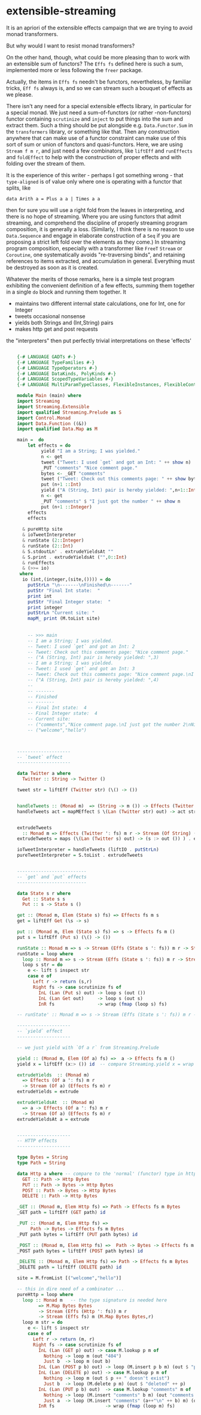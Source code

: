 # extensible-streaming

It is an apriori of the extensible effects campaign that we are trying to avoid monad transformers. 

But why would I want to resist monad transformers? 

On the other hand, though, what could be more pleasing than to work with an extensible sum of functors? The `Effs fs` defined here is such a sum, implemented more or less following the `freer` package. 

Actually, the items in `Effs fs` needn't be functors, nevertheless, by familiar tricks, `Eff fs` always is, and so we can stream such a bouquet of effects as we please. 

There isn't any need for a special extensible effects library, in particular for a special monad. We just need a sum-of-functors (or rather -non-functors) functor containing `scrutinize` and `inject` to put things into the sum and extract them.  Such a thing should be put alongside e.g. `Data.Functor.Sum` in the `transformers` library, or something like that. Then any construction anywhere that can make use of a functor constraint can make use of this sort of sum or union of functors and quasi-functors.  Here, we are using `Stream f m r`, and just need a few combinators, like `liftEff` and `runEffects` and `foldEffect` to help with the construction of proper effects and with folding over the stream of them.  

It is the experience of this writer - perhaps I got something wrong - that `type-aligned` is of value only where one is operating with a functor that splits, like 

    data Arith a = Plus a a | Times a a
    
then for sure you will use a right fold from the leaves in interpreting, and there is no hope of streaming. Where you are using functors that admit streaming, and comprehend the discipline of properly streaming program composition, it is generally a loss. (Similarly, I think there is no reason to use `Data.Sequence` and engage in elaborate construction of a `Seq` if you are proposing a strict left fold over the elements as they come.) In streaming program composition, especially with a transformer like `FreeT` `Stream` or `Coroutine`, one systematically avoids "re-traversing binds", and retaining references to items extracted, and accumulation in general. Everything must be destroyed as soon as it is created.

Whatever the merits of those remarks, here is a simple test program exhibiting the convenient definition of a few effects, summing them together in a single `do` block and running them together. It 

- maintains two different internal state calculations, one for Int, one for Integer
- tweets occasional nonsense
- yields both Strings and (Int,String) pairs
- makes http get and post requests

the "interpreters" then put perfectly trivial interpretations on these 'effects'

```haskell

    {-# LANGUAGE GADTs #-}
    {-# LANGUAGE TypeFamilies #-}
    {-# LANGUAGE TypeOperators #-}
    {-# LANGUAGE DataKinds, PolyKinds #-}
    {-# LANGUAGE ScopedTypeVariables #-}
    {-# LANGUAGE MultiParamTypeClasses, FlexibleInstances, FlexibleContexts #-}

    module Main (main) where
    import Streaming
    import Streaming.Extensible
    import qualified Streaming.Prelude as S
    import Control.Monad
    import Data.Function ((&))
    import qualified Data.Map as M

    main =  do
        let effects = do                                               -- SUPERIMPOSED EFFECTS:
             yield "I am a String; I was yielded."                          -- yield String
             n <- get                                                       -- get Int state
             tweet ("Tweet: I used `get` and got an Int: " ++ show n)       -- tweet
             _PUT "comments" "Nice comment page."                           -- http put
             bytes <- _GET "comments"                                       -- http get
             tweet ("Tweet: Check out this comments page: " ++ show bytes)  -- tweet
             put (n+1 ::Int)                                                -- put Int state
             yield ("A (String, Int) pair is hereby yielded: ",n+1::Int)    -- yield (String,Int)
             n <- get                                                       -- get Integer state
             _PUT "comments" $ "I just got the number " ++ show n           -- http put
             put (n+1 ::Integer)                                            -- put Integer state
        effects
        effects
                                                                       -- SUCCESSIVE INTERPRETERS:
      & pureHttp site                                                       -- realize site as a Map
      & ioTweetInterpreter                                                  -- render Tweets to stdout
      & runState (2::Integer)                                               -- initialize Integer state
      & runState (2::Int)                                                   -- initialize Int state
      & S.stdoutLn' . extrudeYieldsAt ""                                    -- interpret yields at String
      & S.print . extrudeYieldsAt ("",0::Int)                               -- interpret yields at (Int,String)
      & runEffects                                                          -- kill vestigial wrapping
      & (>>= io)                                                            -- report on final value returned
     where
      io (int,(integer,(site,()))) = do
        putStrLn "\n-------\nFinished\n-------"
        putStr "Final Int state:  "
        print int
        putStr "Final Integer state:  "
        print integer
        putStrLn "Current site: "
        mapM_ print (M.toList site)
                                                                       -- OUTPUT:
                                                                       
        -- >>> main
        -- I am a String; I was yielded.
        -- Tweet: I used `get` and got an Int: 2
        -- Tweet: Check out this comments page: "Nice comment page."
        -- ("A (String, Int) pair is hereby yielded: ",3)
        -- I am a String; I was yielded.
        -- Tweet: I used `get` and got an Int: 3
        -- Tweet: Check out this comments page: "Nice comment page.\nI just got the number 2\nNice comment page."
        -- ("A (String, Int) pair is hereby yielded: ",4)
        --
        -- -------
        -- Finished
        -- -------
        -- Final Int state:  4
        -- Final Integer state:  4
        -- Current site:
        -- ("comments","Nice comment page.\nI just got the number 2\nNice comment page.\nI just got the number 3")
        -- ("welcome","hello")



    --------------------
    -- `tweet` effect
    -------------------- 

    data Twitter a where 
      Twitter :: String -> Twitter ()

    tweet str = liftEff (Twitter str) (\() -> ()) 


    handleTweets :: (Monad m)  => (String -> m ()) -> Effects (Twitter ': fs) m r -> Effects fs m r
    handleTweets act = mapMEffect $ \(Lan (Twitter str) out) -> act str >> return (out ())


    extrudeTweets 
      :: Monad m => Effects (Twitter ': fs) m r -> Stream (Of String) (Effects fs m) r
    extrudeTweets = maps (\(Lan (Twitter s) out) -> (s :> out ()) ) . extrudeLan

    ioTweetInterpreter = handleTweets (liftIO . putStrLn)
    pureTweetInterpreter = S.toList . extrudeTweets


    --------------------------
    -- `get` and `put` effects
    -------------------------- 

    data State s r where
      Get :: State s s
      Put :: s -> State s ()

    get :: (Monad m, Elem (State s) fs) => Effects fs m s
    get = liftEff Get (\s -> s)

    put :: (Monad m, Elem (State s) fs) => s -> Effects fs m ()
    put s = liftEff (Put s) (\() -> ())

    runState :: Monad m => s -> Stream (Effs (State s ': fs)) m r -> Stream (Effs fs) m (s,r)
    runState = loop where
      loop :: Monad m => s -> Stream (Effs (State s ': fs)) m r -> Stream (Effs fs) m (s,r)
      loop s str = do
        e <- lift $ inspect str
        case e of
          Left r -> return (s,r)
          Right fs -> case scrutinize fs of
            InL (Lan (Put s) out) -> loop s (out ()) 
            InL (Lan Get out)     -> loop s (out s)
            InR fs                -> wrap (fmap (loop s) fs)

    -- runState' :: Monad m => s -> Stream (Effs (State s ': fs)) m r -> Stream (Effs fs) m (s,r)

    --------------------
    -- `yield` effect
    --------------------             

    -- we just yield with `Of a r` from Streaming.Prelude

    yield :: (Monad m, Elem (Of a) fs) =>  a -> Effects fs m ()
    yield x = liftEff (x:> ()) id  -- compare Streaming.yield x = wrap (x :> id)

    extrudeYields  :: (Monad m)
      => Effects (Of a ': fs) m r
      -> Stream (Of a) (Effects fs m) r
    extrudeYields = extrude

    extrudeYieldsAt  :: (Monad m)
      => a -> Effects (Of a ': fs) m r
      -> Stream (Of a) (Effects fs m) r
    extrudeYieldsAt a = extrude 


    --------------------
    -- HTTP effects
    --------------------      

    type Bytes = String
    type Path = String

    data Http a where -- compare to the 'normal' (functor) type in http://degoes.net/articles/modern-fp/
      GET :: Path -> Http Bytes
      PUT :: Path -> Bytes -> Http Bytes
      POST :: Path -> Bytes -> Http Bytes
      DELETE :: Path -> Http Bytes

    _GET :: (Monad m, Elem Http fs) => Path -> Effects fs m Bytes
    _GET path = liftEff (GET path) id 

    _PUT :: (Monad m, Elem Http fs) =>
         Path -> Bytes -> Effects fs m Bytes
    _PUT path bytes = liftEff (PUT path bytes) id

    _POST :: (Monad m, Elem Http fs) =>  Path -> Bytes -> Effects fs m Bytes
    _POST path bytes = liftEff (POST path bytes) id

    _DELETE :: (Monad m, Elem Http fs) => Path -> Effects fs m Bytes
    _DELETE path = liftEff (DELETE path) id

    site = M.fromList [("welcome","hello")]

    -- this in dire need of a combinator ...
    pureHttp = loop where
      loop :: Monad m   -- the type signature is needed here
            => M.Map Bytes Bytes 
            -> Stream (Effs (Http ': fs)) m r 
            -> Stream (Effs fs) m (M.Map Bytes Bytes,r)
      loop m str = do
        e <- lift $ inspect str
        case e of
          Left r -> return (m, r)
          Right fs -> case scrutinize fs of
            InL (Lan (GET p) out) -> case M.lookup p m of
              Nothing -> loop m (out "404") 
              Just b  -> loop m (out b) 
            InL (Lan (POST p b) out) -> loop (M.insert p b m) (out $ "posted " ++ p) 
            InL (Lan (DELETE p) out) -> case M.lookup p m of
              Nothing -> loop m (out $ p ++ " doesn't exist")
              Just b  -> loop (M.delete p m) (out $ "deleted" ++ p)
            InL (Lan (PUT p b) out)  -> case M.lookup "comments" m of
              Nothing -> loop (M.insert "comments" b m) (out "comments page created")
              Just a  -> loop (M.insert "comments" (a++"\n" ++ b) m) (out "comment added")
            InR fs                   -> wrap (fmap (loop m) fs)

```


